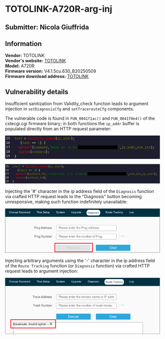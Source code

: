 # TOTOLINK-A720R-arg-inj

## Submitter: Nicola Giuffrida

## Information



**Vendor:** TOTOLINK </br>
**Vendor's website:** [TOTOLINK](https://www.totolink.net/) </br>
**Model:** A720R </br>
**Firmware version:** V4.1.5cu.630_B20250509 </br>
**Firmware download address:** [TOTOLINK](https://www.totolink.net/home/menu/detail/menu_listtpl/download/id/203/ids/36.html)


## Vulnerability details

Insufficient sanitization from Validity_check function leads to argument injection in `setDiagnosisCfg` and `setTracerouteCfg` components.

The vulnerable code is found in `FUN_0041f1ac()` and `FUN_0041f0e4()` of the cstecgi.cgi firmware binary; in both functions the `ip_addr` buffer is populated directly from an HTTP request parameter:

![](imgs/1.png)

![](imgs/2.png)

Injecting the '#' character in the ip address field of the `Diagnosis` function via crafted HTTP request leads to the "Diagnosis" button becoming unresponsive, making such function indefinitely unavailable:

![](imgs/3.png)

Injecting arbitrary arguments using the '-' character in the ip address field of the `Route Tracking` function (or `Diagnosis` function) via crafted HTTP request leads to argument injection:

![](imgs/4.png)





